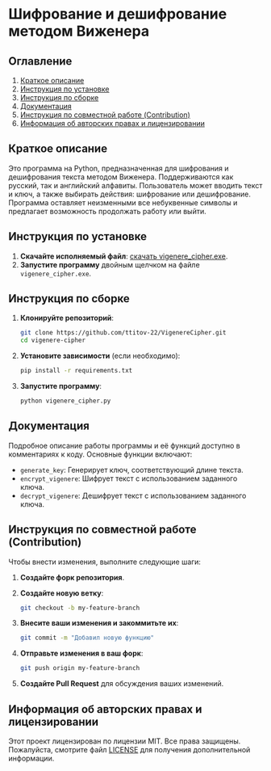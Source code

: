 # Шифрование и дешифрование методом Виженера

## Оглавление
1. [Краткое описание](#краткое-описание)
2. [Инструкция по установке](#инструкция-по-установке)
3. [Инструкция по сборке](#инструкция-по-сборке)
4. [Документация](#документация)
5. [Инструкция по совместной работе (Contribution)](#инструкция-по-совместной-работе-contribution)
6. [Информация об авторских правах и лицензировании](#информация-об-авторских-правax-и-лицензировании)

## Краткое описание

Это программа на Python, предназначенная для шифрования и дешифрования текста методом Виженера. Поддерживаются как русский, так и английский алфавиты. Пользователь может вводить текст и ключ, а также выбирать действия: шифрование или дешифрование. Программа оставляет неизменными все небуквенные символы и предлагает возможность продолжать работу или выйти.

## Инструкция по установке

1. **Скачайте исполняемый файл**: [скачать vigenere_cipher.exe](https://github.com/ttitov-22/vigenere-cipher/releases/latest/download/vigenere_cipher.exe).
2. **Запустите программу** двойным щелчком на файле `vigenere_cipher.exe`.

## Инструкция по сборке

1. **Клонируйте репозиторий**:
    ```bash
    git clone https://github.com/ttitov-22/VigenereCipher.git
    cd vigenere-cipher
    ```

2. **Установите зависимости** (если необходимо):
    ```bash
    pip install -r requirements.txt
    ```

3. **Запустите программу**:
    ```bash
    python vigenere_cipher.py
    ```

## Документация

Подробное описание работы программы и её функций доступно в комментариях к коду. Основные функции включают:
- `generate_key`: Генерирует ключ, соответствующий длине текста.
- `encrypt_vigenere`: Шифрует текст с использованием заданного ключа.
- `decrypt_vigenere`: Дешифрует текст с использованием заданного ключа.

## Инструкция по совместной работе (Contribution)

Чтобы внести изменения, выполните следующие шаги:

1. **Создайте форк репозитория**.
2. **Создайте новую ветку**:
    ```bash
    git checkout -b my-feature-branch
    ```

3. **Внесите ваши изменения и закоммитьте их**:
    ```bash
    git commit -m "Добавил новую функцию"
    ```

4. **Отправьте изменения в ваш форк**:
    ```bash
    git push origin my-feature-branch
    ```

5. **Создайте Pull Request** для обсуждения ваших изменений.

## Информация об авторских правах и лицензировании

Этот проект лицензирован по лицензии MIT. Все права защищены. Пожалуйста, смотрите файл [LICENSE](LICENSE) для получения дополнительной информации.
